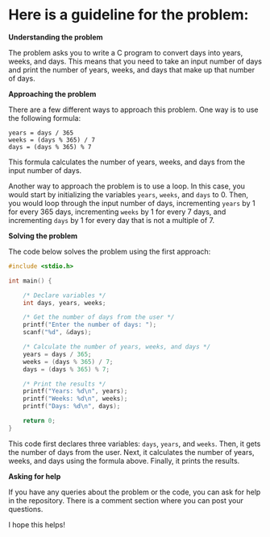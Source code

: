 # Here is a guideline for the problem:

**Understanding the problem**

The problem asks you to write a C program to convert days into years, weeks, and days. This means that you need to take an input number of days and print the number of years, weeks, and days that make up that number of days.

**Approaching the problem**

There are a few different ways to approach this problem. One way is to use the following formula:

```
years = days / 365
weeks = (days % 365) / 7
days = (days % 365) % 7
```

This formula calculates the number of years, weeks, and days from the input number of days.

Another way to approach the problem is to use a loop. In this case, you would start by initializing the variables `years`, `weeks`, and `days` to 0. Then, you would loop through the input number of days, incrementing `years` by 1 for every 365 days, incrementing `weeks` by 1 for every 7 days, and incrementing `days` by 1 for every day that is not a multiple of 7.

**Solving the problem**

The code below solves the problem using the first approach:

```c
#include <stdio.h>

int main() {

    /* Declare variables */
    int days, years, weeks;

    /* Get the number of days from the user */
    printf("Enter the number of days: ");
    scanf("%d", &days);

    /* Calculate the number of years, weeks, and days */
    years = days / 365;
    weeks = (days % 365) / 7;
    days = (days % 365) % 7;

    /* Print the results */
    printf("Years: %d\n", years);
    printf("Weeks: %d\n", weeks);
    printf("Days: %d\n", days);

    return 0;
}
```

This code first declares three variables: `days`, `years`, and `weeks`. Then, it gets the number of days from the user. Next, it calculates the number of years, weeks, and days using the formula above. Finally, it prints the results.

**Asking for help**

If you have any queries about the problem or the code, you can ask for help in the repository. There is a comment section where you can post your questions.

I hope this helps!